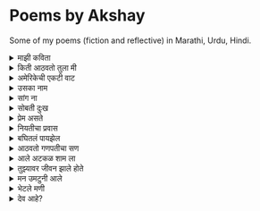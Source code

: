 # Poems by Akshay

Some of my poems (fiction and reflective) in Marathi, Urdu, Hindi.

<details>
  <summary>माझी कविता</summary>

    किडकी मध्ये बसलो होतो,
    विचार करत आशेच्या वनात,
    वाऱ्याची झुळका यावी तशी आली,
    खुलवून शब्दहांची दार माझ्या मनात,
    
    धार तसे बंदच असायचे माझे,
    खडके हि कधी उगडात नसे मी,
    पण ती आल्या पासून,
    जणू बांधीसातून मुक्त झालो मी,
    
    नदी चे पाणी वाहत जावा,
    तशी वाहते ती माझ्या घरात,
    मासाचा जेव जसा पाण्यात गुंतवा,
    तास गुंतलो मी तिच्या मनात,
    
    वाटलं होत येईल दोन जोडी घेऊन,
    रूप-रंग केले असते येता माझ्या धारी,
    पण पूर्ण सिंगार करून, 
    शब्द गीत घेऊनिच आली ती माझ्या धारी,
    
    बोलायची खूप आवड तिला,
    मी फक्त ऐकायचं काम करतो,
    सांगते सारेच ती मला,
    मी हि फक्त लिहायचा काम करतो,
    
    असा मी अन माझी कविता,
    दोघे हि आता हरवून बाईसलो,
    एकमेकांच्या गोष्ट, गीत,
    विचारांचे तारे वेचत बाईसलो
</details>

<details>
  <summary>किती आठवतो तुला मी</summary>
    
    किती आठवतो तुला मी,
    आटवून मग सावरतो मला मी,
    सावरून पुन्हा भटकतो मी,
    भटकलो जरी किती हि, तरी तुझेच प्रेम गीत लिहतो मी,
    
    कसे सांगू कुठे कुठे दिसतेस तू?
    मोरपणाच्या पिसारे रंगात दिसतेस तू,
    नाजूक आणि चपळ हिरनात दिसतेस तू,
    शांततेच्या प्रतीकि राजहंसाथ दिसतेस तू,
    
    किती आठवतो तुझ्या कांतीचे गाणे,
    किती साहारतो तुझा आठवणींचे गाणे,
    किती मधुर होते तुझे बोलणे, जसी कोयलीची वाणी,
    किती सुंदर होते तुझे दिसणे, जसी चैतन्यावाणी,
    
    यायचो तुझ्याच भवती किती हि मनाता नाही,
    उमजायचे प्रेत तुझ्यात, अन माजत हि काही,
    कोड असायची तुझ्या बाजू बसण्या साठी,
    गॉड असायची नाव माझे तुझ्या ओठी,
    
    तुझ्या प्रेमाचे बात होती न्यारी,
    किती हि रस्ता, जगडता, तू मलाच होती प्यारी,
    तुझे हि होते अस्से का तसे?
    मला बगता होते असे का मान वेडे पिसे?
    
    आणायचो वंगाचे भरती तुझ्या साठी,
    चोरायचो दोन चपाती तुच्या साठी,
    तुझ्या सोबती होते बसणं छान,
    पेन्सिल-खाऊ तुला देता, वाटे दिले सोन्याची खान.
    
    आठवतंय एका दिवशी आलो नव्हतो,
    झाली तू पुरांतर बावरी, असे तुझ्याच डोळा पहिले होतो,
    कसले होते नटे आपुले,
    नाठाऊक आगळे-वेगळे प्रेम आपुले,
    
    प्रेमाचे ना नाव होते काही,
    प्रेमाचे ना गाव होते काही,
    तरी सापडलो एकाच पत्ती, कसे ते ठाऊक नाही,
    पकडले साथ एकमेकांच्या हाती, कसे ते ठाऊक नाही
</details>


<details>
  <summary>अमेरिकेची एकटी वाट</summary>

    अमेरिकेच्या परदेशी वाटेवर,
    तंत्राच्या स्वप्नात मन थकलेवर।
    
    घरच्या आठवणीची जड भरती,
    आई-वडिलांची पुकार मनात दरती।
    
    तंत्रशाळेतील संधी कुठे हरली,
    शोधता शोधता स्वप्नं हळूहळू विरली।
    
    परदेशात जगणं कधीच सहज नाही,
    हिरव्या आशांच्या वाटा मात्र विरही।
    
    अमेरिकेच्या गल्लींमध्ये एकटी वाट,
    दुःख आणि निराशेची भरभराट।
    
    तंत्र क्षेत्रात संधीची कमतरता दिसते,
    विद्यार्थ्याच्या जीवात फक्त वेदना येते।
    
    तरीही मन म्हणते, "हे स्वप्न पुन्हा जगावे,
    शेवटची किरणं नक्की येतील, मी पुन्हा जगावे."

</details>

<details>
  <summary>उसका नाम</summary>

    अब नाम भी क्या लू उसका, 
    जिसको हरदम भुलाया जाता है,
    लेता नाम अगर कभी गुफ्तगुमे,
    तोह खुद ही को रुलाया जाता है,
    
    नाम की बले होते थे चर्चे हज़ार,
    क्या फायदा उस नाम का मवाज़ा कभी हो न सखी,
    प्यार करते थे उससे चाहे हज़ार,
    क्या फायदा, वो मुस्तफा कभी हो न सखी 

</details>

<details>
  <summary>सांग ना</summary>

    सांग, कधी होतो मायेंचा प्रेमळ लढा,  
    सांग, कधी होतो प्रेमाचा खटक पाडा?
    
    सांग, कधी होतो पावसाचा अश्नीय राढा,  
    सांग, कधी होतो का त्या नंतर रानात चिकळाचा मढा?
    
    सांग, कधी होतो त्या आकाशाचा दुभंग वाडा,  
    सांग, कधी होतो त्याच वडयाचा भागत निवाडा?
    
    सांग, कधी होतो पावसाचा हलवार सा सडा,  
    सांग, कधी होतो त्या सडेत मुरपणाचा शिवाडा?
    
    सांग, कधी होतो फुलांच्या सुगंधांचा पूडा,  
    सांग, कधी होता फुलांच्या मोगऱ्याचा हातात लं कडा?
    
    सांग, कधी होतो सूर्याच्या तेजाने बाजून गेलेल्या चुल्ह्या,  
    सांग, कधी होतो जाड काळी सावलीचा आनंदात झुळ्या?
    
    सांग, कधी होतो पावसाचा नको नको सा सढा,
    सांग, कधी होतो भिजलेल्या पावसात ची ची कढा?
    
    सांग ना, आता होते का, जाडा काळी तुझे आराम? 
    सांग ना, आता होते का माझ्या आठवणींचा पूर्णराम?
    
    आता सांगच, काय झालं तुला बोलता,  
    गेला कुठे दूर, जाणू बाळासारखा तुर-तुर पलता?
    
    बाल असतं तर परत तरी आलं असतं,  
    खेळता खेळता माझ्या पांड्यावर, दाप करून पडला असतं.
    
    आता जळस तू मोठं, तरी आहे मी तेच अजूनही,  
    येता का आठवण माझी, सात समुर्या पडाल राहूनही?  
    
    सांग ना, कधी होते का आपल्या आठवणीचा पाडा?

</details>

<details>
  <summary>सोबती दुःख</summary>
  
    सोबती दुःख, वाट सुखाचे आणता,
    भटकून गेलो, दुःखाचे दुःख जाणता,
    
    करू तर करू काय, बोलू  तर  बोलू  काय?
    करता काही पण, पडतो दुःखाच्या पायी 
    
    किती जगावे एकटे आता, किती चालावे अंदारी,
    ना समजती मला काही, ना तांबती वाटे दुखणारी,
    
    कधी येईल सूर्य उद्याचा, कधी संपले अंधार जगाचा,
    येईल येईल सांगता स्वतःला, चालवून गाडा असांचा,
    
    होते अस्से अंधारास सारखेच, दुःख काही एकटं नाही,
    मला वाटते मी एकटा, परी दुःख माझी वाट पाही,
    
    सोबती दुःख, वाट सुखाचे आणता,
    भटकून गेलो, दुःखाचे दुःख जाणता,
    
    सुखास हि वाटे कधी तरी, कोठे राहिली दोघे?
    येता येता रात्र उलटली, ना दिसे सुखास अहमि रोघे.
    
    नास्तिक तेला हि आस्तिक बनवावी, अशी चालता हि रात,
    सुखा पेक्षाही सोबीत राहिला, दुःखांची कातर सात,
    
    वाटते राहील दुःख एकटा, देतो साथ मानुनी,
    देता साथ दुःखाशी परी, संपले माझ्या आयुष जाळुनी,
    
    सोबती दुःख, वाट सुखाचे आणता,
    भटकून गेलो, दुःखाचे दुःख जाणता,
    
    का दुःखास बिनसले सुखासी, वादा चा कारण ना दिसती,
    बगता आयुष माझे, दुःखाचे मी प्रेमगीत लहती,
    
    सुखास माझा नातं छोटे, ना भेटला तो वाटे वरी,
    ना जनता सुख, वाटे हवे हवे से दुःखा परी,
    
    बगता बघितले माणसाचे, दुःख, निरास, आनंदाचे गणी,
    बघितले निरखुन मग समजले, दुःख, सुख तर अस्से एका मालाचे मणी.
    
    समजले आता मला, कामा शिवाय ना बालती घाट,
    होऊन सुबती दुःखाच्या आता, त्याग करुनी सुखाची वाट.
    
    हेच जेवण असले ईश्वरा, घेतले मी माझ्या उराशी,
    करून जे करतो बगतु, वाटले हे देणे ईश्वराशी.
    
    सोबती दुःख, वाट सुखाचे आणता,
    भटकून गेलो, दुःखाचे दुःख जाणता.

</details>

<details>
  <summary>प्रेम असते</summary>

    प्रेम असते पांगारल्या पुलंन सारखे, 
    प्रेम असते मोगऱ्या च्या सुगंदा सारखे,
    पडत प्रेमात आयुष होती सुगंधी,
    प्रेम असते पुलणार्या बगे सारखे,
    
    प्रेम असते हवं सस माये सारखे,
    प्रेम असते त्याच्या सावली सारखे,
    सावली राहावे वाटते किती हि,
    प्रेम असते सावरून विस्कटण्या सारखे,
    
    प्रेम असते आगीच्या ज्वाळारी सारखे,
    प्रेम असते रंगाच्या लहरी सारखे,
    वाटते किती हि सोडील उद्या,
    प्रेम असते निःशक्त वेसना सारखे,
    
    प्रेम असते भक्तीच्या माळा सारखे,
    प्रेम असते देवजहीच्या आरती सारखे,
    वाटते करू रोज तेचि आरती,
    प्रेम असते ईश्वरी भेटी सारखे,
    
    प्रम असते पाण्या च्या प्रतिबिंबा सारखे,
    प्रेम असते समुद्रा च्या लाटे सारखे, 
    वाटते संपले कधी तरी,
    प्रेम असते न संपता सागरा सारखे,
    
    प्रेम असते जहाडाच्या पान्धी सारखे,
    प्रेम असते जहाडाच्या मुळा सारखे,
    जितके प्रेम जाणती सखा, तितके वेड लागिती सखा,
    प्रेम असते स्वयम्भू वृषा सारखे,
    
    प्रेम असते ना संपणारी वाट सारखे,
    प्रेम असते वाटेतल्या आनंदा सारखे,
    आनंद चे करता पूर्ती सदा,
    प्रेम असते वाटेल नसंपत करण्या सारखे,
    
    प्रेम असते काही ही, प्रेम असते खोटे ही,
    ना लागती साथ दुसऱ्याची प्रेमात कधी ही,
    ना मागती चंद्र तारे प्रेम कधी ही,
    कारण प्रेम असते निर्मल, सुखी, आणि सोबती ही.

</details>

<details>
  <summary>नियतीचा प्रवास</summary>
  
    नियतीचा प्रवास, कधीही चुकला नाही,
    भटकत राहिलो आपण, शोधत देवाजी धाम, कधीही भेटला नाही.
    आयुष्य हेच देवाजी चे धाम आणि आपण त्यांची पाऊली,
    ना समजता जगणे, धावतो शोधता येश्ची राऊळी,
    
    झाली होड जगण्या ची आता,
    झाली धडपड एसची नुसता,
    कुठे नेण्याचे करुनि गोळा,
    मारना पुढे आठवे जेवण, परी आता आसना लोळा,
    
    बागती सर्वे फिरती इकडे टेकडी,
    कोते जायचे, कोते यायचे, नाजाणति भ्रमकडी,
    जनता जगणे, चालावीती जेवण आपुले,
    कसे जायचे, कुठे चालायचे वाटी, ना जाणती हि लेकुरे,
    
    जन्म पासूनी, पकडतो वाट, जगाच्या होडीत,
    घेऊनि जगण्याचे सारवस, धावतो त्याच्याच गोडित,
    कुठे जायिते हि वाट, काडी विचारलय?
    कुठे संपते हि वाट, कधी विचारलय?
    
    बागावे मागे परतुनी,
    बागवे पूर्व जेव निरखुनी,
    समजले त्यांची वाट, 
    देशील, अंताची श्रृंखली घाट,
    
    बागवे जाळणारे ते सारे, 
    सर्वथी  तयाची जेवंत वाटणारी माडी,
    मांडीत चालतात, धावतात, 
    हिसकून तोहडवुनी दुसऱ्यांची यशाची घडी,
    
    अस्से धावने पटते कोना?
    अस्से जिवाने पटते कोना?
    
    हरवून जगणे वस्तू साठी, हरवून मने प्रतिषटी साठी,
    हरवून देवास ही, पूज हि करती पुण्य साठी,
    असा का भेटे, यशाचा घडा?
    भेटला जरी संपता वाटे, कोण चालवेल यशाचा वाडा?
    
    एका बाजू म्हणने, सारे विश्वाची माझे सांबंधी,
    तरी उगाच करता आपणास हि प्रती संधी,
    ना होता काम, ना करता म्हणती स्वावलंबही,
    मग उगाच रडता, जगडता म्हणता देवा करावे आम्हा लाभवान्तीही, 
    
    ऊगाच रडू नय, ऊगाच पलुनय,
    ऊगाच काष्ठा खाता, नियतीला दुष्ट मनुनय,
    घेऊनि हाती, काटी स्वावलंभीची,
    चालावे वाट हि अक्षय जेवणाची,
    
    वाट चालत, ना दुसरी वाटे,
    चालता वाट आपण ना सीमा घाटे,
    भेटू नशिबी, भेटू यशाशी वाटेवरी,
    ना सगडता, ना बिघडत, आणि ना देवाजीशी हि लडता, करू वाटतं आनंदावारी.

</details>

<details>
  <summary>बघितलं पायझेल</summary>
  
    किती हि लांब गेली तरी आठवते घर,
    काय असं असेल त्यात? बघितलं, पायझेल.
    
    बघितलं, पायझेल, पुन्हा आईच्या प्रेमा कळी राहून ही,
    बघितलं, पायझेल, तिच्या हातानी खावूनही.
    
    बघितलं, पायझेल, बापाच्या रागाचं तांडवही,
    बघितलं, पायझेल, त्याच्या कामाची निष्ठा, आशा,
    पुरुषांचं जुनिवाही.
    
    आईच्या आनंदाच्या लहरीत आनंद होतना ही,
    जरा पार्कानी बघितलं, पायझेल,
    देशो-विदेश बातम्या वाचूनही,
    शेजारी "काकू काय चाललं?" असं डोकावूनही बघितलं, पायझेल.
    
    मोठेपणाची होती भारी आवड, पण मोठं होताच कळलं,
    सुटलं बालपण, आणि शहाणपणाच्या ओझ्याखाली मन दडलं.
    
    कधी पाहिलंय का त्या लहानशा चेहऱ्याचं सुख?
    धनाचे नसूनी, अंधाचे अस्ते अपार भूख.
    
    लहानपणीच्या त्या जेवणाला पुन्हा जगवून बघितलं, पायझेल,
    बिनधास्त जगण्याच्या त्या आठवणींत हरवून बघितलं, पायझेल.
    
    बघता बघता जरा देवालाही बघितलं पाहिजे,
    पण बघणार कसं? देव तर मला दिसत नाही,
    कोठे बसतो तो, काहीच ठाऊक नाही,
    
    वाटतं असं पासनात तो, म्हणून करतो आरती, विनंती,
    जातो मंदिरात, तरी देव ना मला भेटती.
    
    म्हणून बघितलं, पायझेल, कधीतरी पसनाला एकटा ताकूनही,
    आणि बघितलं, पायझेल, सर्वां जेव्हाना देव मानूनही.
    
    बघितलं, पायझेल, मंदिरातील दिवे आणि दिव्याची माया,
    बघितलं, पायझेल, त्या मंदिरात भक्तांची हरवलेली छाया.
    
    बघितलं, पायझेल, आस्थिक समुर नास्तिक बनून,
    बघितलं, पायझेल, नास्तिकांचे प्रश्न आस्थिक बनून.
    
    तसं बघितलं गेलं तर,
    होतं निरहर्तक आयुष्य झूम आउट करता,
    पण आयुष्याच्या झूम इनचे आरती ही बघितलं, पायझेल.
    
    आता सर्वे झाले आपल्या विभागात,
    कोणी डावीकडे तर कोणी उजवीकडे,
    पण उभं राहून मधे माझं बघितलं, पायझेल.
    
    बघितलं, पायझेल, समान प्रत्यक गोष्टींना,
    असमानताला ही समानतेणे बघितलं, पायझेल.
    
    पण होतं का तसं जगात?
    त्या प्रश्नाचे उत्तराही सोडूनी बघितलं, पायझेल.

</details>

<details>
  <summary>आठवतो गणपतीचा सण</summary>
  
    आठवतो गणपतीचा तो सण,
    आईच्या हाताने बनवून लाडू, चिंवाचं धन.
    
    यायचा घरी त्या पर्वतीचं बाल,
    होऊन जायचा घराचा गोपाल.
    
    सुरू व्हायचा भजनाचा ताळात,
    हरवायचं मन भक्तीच्या जाळात.
    
    गल्लीत वाजायचं भजनाची गाणी बारी बारी,
    आणि आरतीच्या तालावर चिपळं वाजती जणू चाले विठोबाची वारी.
    
    रंगायची रात्र पत्यांच्या दाव,  
    हसायची मंडळी चा नाण्यांच्या वर्तीत नजरची ताव.
    
    घरच्या बारोबर खेळताना, हरवली होती दुःखाची रणे,  
    हसत खेळत भरली होती आम्ही आनंदाचे पण्णे.
    
    वाटे आपला गणपती, जरी बसू तो घरी कोणाच्याही,
    गणपतीशही वाटते आपले, असो आपण कोणीही.
    
    नंदी सुखात गणपती, परी येते लक्ष्मीचा पाचवा दिवशी,
    रागू राग असे माझा, कारण आले ते गाण्या न्यायवयाशी.
    
    सोडताना मित्रांस घरी त्याचा, गोष बापा-बापा सर्वांच्या वाणी.
    जाताना मात्र होतं तोंड रडके, आणि येतं प्रत्येकाच्या डोळी पाणी.
    
    जसं झालो मोठा, तसं समजलं सारं,
    समजले सण, आणि समजलं त्याच्या मागचं करणे.
    
    तेव्हापासून गणू मला दिसेना,
    कोणाच्या घरी गेला? का माझ्याशी बोलेना?
    
    लहापणी त्याच्यासोबत खूप खेळलो, बोललो, गप्पा मारल्या,
    मग आता का तो रुसून असा अबोल भासला?
    
    यायचा घरी पूर्वी, करता आनंदाची भरून पूर्ती,
    आता येते ती फक्त त्याची मूर्ती.

</details>

<details>
  <summary>आले अटकळ शाम ला</summary>

    आले अटकळ शाम ला, 
    होता गडी भारी,
    
    एक होता शाम, घर त्याचे धाम,
    सुखी नांदती, आई वडिलांना घेऊनि,
    बाजरीचे पोटांचे झाले पुरते नाम, 
    बगता उंदरांनी केले होते ते काम,
    
    आले अटकळ शाम ला, 
    होता गडी भारी,
    
    परेशान होऊनि, आणले शाम ने मांजर,
    काढण्या काटा, करण्या उंदरीचे सांजर,
    बगता बगता रमली मांजर, झाली मुले मांजरी,
    झाली पोटे पाच, शाम होवी गुंजरी,
    
    आले अटकळ शाम ला, 
    होता गडी भारी,
    
    उमजले तेला, मांजराशी धुध लागती,
    आणेल मग गाई ती बाजराती,
    देती दुःद अपार मायेच्या प्रेम वरी, 
    तरी होते गाईस खस्ता, करता तिचे पॉटभरी,
    
    गाइस लगे खस्ट अपार, त्याचे काम सोपे नाही,
    शाम हि होता खस्तालु, 
    करितो रात दिन राणा खस्ता,
    त्याचे गाईस पोसणाने, सोपे नाही,
    
    आले अटकळ शाम ला, 
    होता काडी भारी,
    
    करुनि बायको तेल, उघडली कामाची डायरी खाता,
    बायको भेटती शामस सुग्रण, होती म्हणती पॊर, होती आज्ञांचा काली,
    आशीर्वाद हि देवास देणे वाटे, मनू आले मुले पंदरा काली,
    आले मुले झाले जलोष, झाले सण, पुरे प्रेमे वाडली,
    
    आता मूळ सांभाळणे सोपे नाही,
    कृष्णस वाढवणे, इतके सोपे नाही,
    तब्ली आई काम काली, मूळ, घर, मांजर, गाई चे उज सरती,
    होती खमकी काम साठी, परी शरीर कामास साथ ना भरती,
    
    आले अटकळ शाम ला, 
    होता काडी भारी,
    
    आणली दुसरी, बायको केला जलोष उद्याचा,
    रुसवा पुग्वा, अस्से शानभरी, घडा परी चलला घराचा,
    कामास आईच्या भार उतरली,
    कुसकी सावता समळून कशी बसू, दुसरी आई सवांसारात रमली,
    
    नांदले सुखात घर, त्या नंतर हि,
    घरात वसे, गाई, मांजर, दोनी आई, आणि उंदीर हि...

</details>

<details>
  <summary>तुझ्यावर जीवन झाले होते</summary>

    तुझ्यावर जीवन झाले होते, 
    तुझ्यावर प्रेम आले होते.
    
    पहिले मी तुला नजरअंदाज केलं,
    नंतर पण तुला पाहिलं होतं.
    
    असं वाटलं तुझं तसंच,
    बघता तुला, प्रेमाची शायरी आले होते.
    
    कसं सांगू तुला, प्रेम म्हणजे काय,
    माझं स्वतःचं उमजलं नव्हतं.
    
    तुझ्यावर जीवन झाले होते,
    तुझ्यावर प्रेम आले होते.
    
    आता सांगते, तू झालास बलता,
    सांगता-सांगता तुला वर्षा झाली;
    कधी कोणी येऊन विचारलं होतं.
    
    तुझ्यावर जीवन झाले होते,
    तुझ्यावर प्रेम आले होते.

</details>


<details>
  <summary>मन उमटुनी आले</summary>

    तुझ्या प्रेमात मन उमटुनी आले,
    सुखाच्या वाटीत स्वप्न उमटुनी आले.
    
    प्रेमाच्या स्पर्शात आत्मा सजले,
    ममता–मैत्रीच्या ओढीत आयुष्य सजले.
    
    माझ्या आयुष्यात तुझं प्रेम घेऊन आले,
    दुःख विसरून नवे स्वप्न उमटुनी आले.
    
    क्षमादान आणि प्रेमाच्या संगतीत भावना फुलले,
    मनातल्या स्वप्नांची रंगत सुंदर फुलले.
    
    तुझ्या शब्दांनी हृदयात आशा उमटुनी आले,
    प्रेमाच्या स्पर्शाने नवीन स्वप्न उमटुनी आले.
    
    तुझ्या प्रेमात मन उमटुनी आले,
    सुखाच्या वाटीत स्वप्न उमटुनी आले.

</details>

<details>
  <summary>भेटले मणी</summary>
  
    एका जुन्या गल्लीत उभा होतो मी,
    काळाच्या ओघात हरवले स्वप्न मी;
    सावली जवळ येऊन म्हणते पुन्हा,
    "मी तुझं बालपण आहे, ओळखलं का मन्हा?"
    
    तिच्या हातातले वीजवले होते कंदील एकदा,
    डोळ्यांत झळकत होतती तारे सदा;
    मी विचारलं, "कशी आली तू इथे?"
    ती हसली, "मी सदैव असते, फक्त दिसत नाही रे."
    
    "कुठे गेलं ते गाणं, बागेत गुंजलं शहाणं?"
    "कुठे गेले स्वप्न, स्वप्नांचे पुरे बदलणं?"
    "कुठे धाडसाची आरती, ज्याने हार मानली?"
    "सर्व विसरून मी तुझ्या प्रेमाने नवी सुर मांडली."
    
    मी चहा घोटला, शब्द गळफासले,
    ती मौनातून कथा आपल्या मनाला सांगली;
    हसण्यातून विणलं गूढ गप्पांचं जाळे,
    छातीत जळला एक दिवा, उजळला अंतरांचा तले.
    
    ती दाखवली आरशात प्रतिबिंब माझं,
    ज्यात उंच असतो मी, पण मन झुकलं माझं;
    "ही खुर्ची तुझी आहे का?" विचारत ती,
    "उठून पाह, आयुष्याचा अर्थ खुलून दिसत की?"
    
    काळाच्या ओघात मी हरवलो आणि मन गुंतले,
    ती हातात फुलपाखरू ठेवून म्हणाली, "वेळ थांबले;
    स्वप्न सजवताना उरते फक्त हि क्षणांची साथ,
    जप तू आपल्या आठवणी, हीच आहे खरी बात."
    
    आम्ही बसलो त्या जुन्या आमराईत,
    ती सांगता निसर्गाच्या गाण्याची गाथा;
    मी सांगितलं यशाच्या रात्रीच्या स्वरांची बाज,
    एकमेकांना ओळखलो जणू नव्या आरंभाची आवाज.
    
    जाताजाता ती म्हणाली, "हे घे तुझं लहानपण,
    फुलांच्या हातातून ठेव, आठवण न विसरता कधीच;
    मी तुझ्यातच राहते, भावना खोलभर उमटुनी,
    सदैव ठाम राहू, प्रेमाच्या घाठा बांधुनी"
    
    आज रस्त्याच्या सावलीत ती उभी दिसते,
    डोळे मिटताच तिचा आवाज मनात आकवते;
    "मी तुझ्या आभाळात राहते, जगण्याचा रंग भरते,
    आतल्या स्वप्नांना जप, कारण तूच आहेस माझं आधार रे."

</details>

<details>
  <summary>देव आहे?</summary>
  
    देव आहे? अस्से विचारतो कधी तरी,
    असू व नसो, अस्से मानतो कधी तरी,
    असेल का तो गोष्टी सार्क शुरवीर?,
    का असेल तो, माणसा सारखे कपटवीर,
    
    इतके वर्ष गेले पण अजून पत्ता टाऊक नाही,
    कुठे राहतो, काई करतो, का करतो, टाऊक नाही,
    किती जन्मे गेली, तरी अजून देव कसा समजला नाही?
    अस्से विचारतो कधी तरी,
    
    ते लोक मन्हातात त्यांचा देव सर्वोत्तम,
    आम्ही महतो आमचा देव सर्वोत्तम,
    अशी का पारध्यात माय मोजनार?
    अस विचारतो कधी तरी,
    
    किती ते जेव्हास त्रास असेल,
    किती ते भक्तास अस्स असेल,
    तरी त्याला  क्या? आला तो कधी भेटायला?
    अस विचारतो कधी तरी,
    
    कधी वाटते, ये सारेच बनावट,
    देव, धर्म, स्वर्ग आणि नरक, सर्वे बनावट,
    पण या बनावटी चे कारण क्या?
    अस विचारतो कधी तरी,
    
    आता तर चांगले, वाईट पण वाटते बनावट,
    झाली असावी मांसातूनच, नकळता ही बनावट,
    या बनवटीला अजरामर करावी, मानूंतरी नाही का देव आणि धर्म?
    अस विचारतो कधी तरी,
    
    बगता बगतले तर आहे देव भावाचा भाग,
    आणि बगतले तर आहे धर्म समाजाचा भाग,
    मग का आपण एकत्र करतो दोगांना?
    अस विचारतो कधी तरी,
    
    जरी देव असू व नसो, आहे गरज आह्माला देवाची,
    गरज ती प्रेमाची, मायेची, आत्म शांतीची,
    मग का आपण देवालाच धान देतो? का देव ला गरज तेचि?
    अस विचारतो कधी तरी,
    
    मानले मी आहे देव कुठे तरी,
    मानले मी आहे देव जगा वरी,
    पण मग देवाजीचे देव कोण?
    अस विचारतो कधी तरी.
</details>


